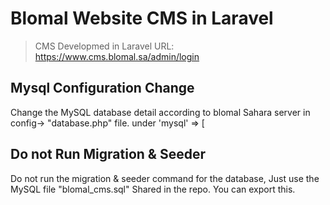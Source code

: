 # Blomal Website CMS in Laravel 

> CMS Developmed in Laravel
> URL: https://www.cms.blomal.sa/admin/login


## Mysql Configuration Change

Change the MySQL database detail according to blomal Sahara server  in config-> "database.php" file. under  'mysql' => [

## Do not Run Migration & Seeder
Do not run the migration & seeder command for the database, Just use the MySQL file "blomal_cms.sql" Shared in the repo. You can export this.   
